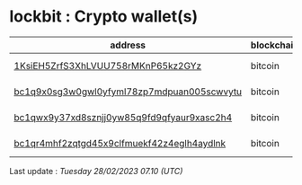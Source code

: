 # lockbit : Crypto wallet(s)

| address | blockchain | Balance |
|---|---|---|
| [1KsiEH5ZrfS3XhLVUU758rMKnP65kz2GYz](https://www.blockchain.com/explorer/addresses/btc/1KsiEH5ZrfS3XhLVUU758rMKnP65kz2GYz) | bitcoin | $ 60110 |
| [bc1q9x0sg3w0gwl0yfyml78zp7mdpuan005scwvytu](https://www.blockchain.com/explorer/addresses/btc/bc1q9x0sg3w0gwl0yfyml78zp7mdpuan005scwvytu) | bitcoin | $ 119181 |
| [bc1qwx9y37xd8sznjj0yw85q9fd9qfyaur9xasc2h4](https://www.blockchain.com/explorer/addresses/btc/bc1qwx9y37xd8sznjj0yw85q9fd9qfyaur9xasc2h4) | bitcoin | $ 16417 |
| [bc1qr4mhf2zqtgd45x9clfmuekf42z4eglh4aydlnk](https://www.blockchain.com/explorer/addresses/btc/bc1qr4mhf2zqtgd45x9clfmuekf42z4eglh4aydlnk) | bitcoin | $ 19513 |

Last update : _Tuesday 28/02/2023 07.10 (UTC)_

